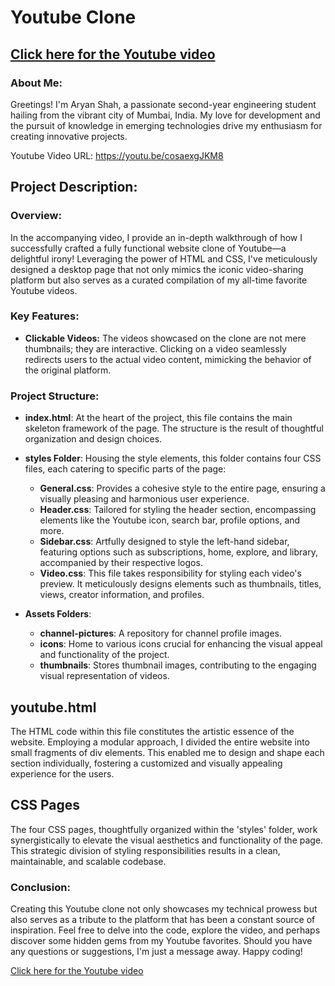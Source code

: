 # Youtube Clone

## [Click here for the Youtube video](https://youtu.be/cosaexgJKM8)

### About Me:
Greetings! I'm Aryan Shah, a passionate second-year engineering student hailing from the vibrant city of Mumbai, India. My love for development and the pursuit of knowledge in emerging technologies drive my enthusiasm for creating innovative projects.

Youtube Video URL: https://youtu.be/cosaexgJKM8

## Project Description:
### Overview:
In the accompanying video, I provide an in-depth walkthrough of how I successfully crafted a fully functional website clone of Youtube—a delightful irony! Leveraging the power of HTML and CSS, I've meticulously designed a desktop page that not only mimics the iconic video-sharing platform but also serves as a curated compilation of my all-time favorite Youtube videos.

### Key Features:
- **Clickable Videos:** The videos showcased on the clone are not mere thumbnails; they are interactive. Clicking on a video seamlessly redirects users to the actual video content, mimicking the behavior of the original platform.

### Project Structure:
- **index.html**: At the heart of the project, this file contains the main skeleton framework of the page. The structure is the result of thoughtful organization and design choices.

- **styles Folder**: Housing the style elements, this folder contains four CSS files, each catering to specific parts of the page:
  - **General.css**: Provides a cohesive style to the entire page, ensuring a visually pleasing and harmonious user experience.
  - **Header.css**: Tailored for styling the header section, encompassing elements like the Youtube icon, search bar, profile options, and more.
  - **Sidebar.css**: Artfully designed to style the left-hand sidebar, featuring options such as subscriptions, home, explore, and library, accompanied by their respective logos.
  - **Video.css**: This file takes responsibility for styling each video's preview. It meticulously designs elements such as thumbnails, titles, views, creator information, and profiles.

- **Assets Folders**:
  - **channel-pictures**: A repository for channel profile images.
  - **icons**: Home to various icons crucial for enhancing the visual appeal and functionality of the project.
  - **thumbnails**: Stores thumbnail images, contributing to the engaging visual representation of videos.

## youtube.html
The HTML code within this file constitutes the artistic essence of the website. Employing a modular approach, I divided the entire website into small fragments of div elements. This enabled me to design and shape each section individually, fostering a customized and visually appealing experience for the users.

## CSS Pages
The four CSS pages, thoughtfully organized within the 'styles' folder, work synergistically to elevate the visual aesthetics and functionality of the page. This strategic division of styling responsibilities results in a clean, maintainable, and scalable codebase.

### Conclusion:
Creating this Youtube clone not only showcases my technical prowess but also serves as a tribute to the platform that has been a constant source of inspiration. Feel free to delve into the code, explore the video, and perhaps discover some hidden gems from my Youtube favorites. Should you have any questions or suggestions, I'm just a message away. Happy coding!

[Click here for the Youtube video](https://youtu.be/cosaexgJKM8)
